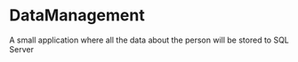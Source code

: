 # DataManagement
A small application where all the data about the person will be stored to SQL Server

